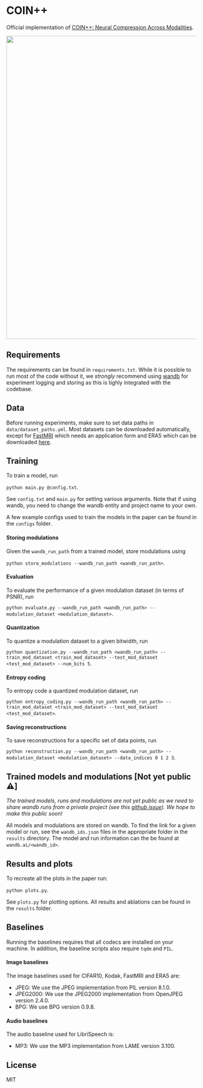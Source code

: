 # COIN++

Official implementation of [COIN++: Neural Compression Across Modalities](https://arxiv.org/abs/2201.12904).

<img src="https://github.com/EmilienDupont/coinpp/raw/main/imgs/fig1.png" width="800">

## Requirements

The requirements can be found in `requirements.txt`. While it is possible to run most of the code without it, we *strongly* recommend using [wandb](https://wandb.ai/) for experiment logging and storing as this is tighly integrated with the codebase.

## Data

Before running experiments, make sure to set data paths in `data/dataset_paths.yml`. Most datasets can be downloaded automatically, except for [FastMRI](https://fastmri.org/) which needs an application form and ERA5 which can be downloaded [here](https://github.com/EmilienDupont/neural-function-distributions#downloading-datasets).

## Training

To train a model, run

```python main.py @config.txt```.

See `config.txt` and `main.py` for setting various arguments. Note that if using wandb, you need to change the wandb entity and project name to your own.

A few example configs used to train the models in the paper can be found in the `configs` folder.

#### Storing modulations

Given the `wandb_run_path` from a trained model, store modulations using

```python store_modulations --wandb_run_path <wandb_run_path>```.

#### Evaluation

To evaluate the performance of a given modulation dataset (in terms of PSNR), run

```python evaluate.py --wandb_run_path <wandb_run_path> --modulation_dataset <modulation_dataset>```.

#### Quantization

To quantize a modulation dataset to a given bitwidth, run

```python quantization.py --wandb_run_path <wandb_run_path> --train_mod_dataset <train_mod_dataset> --test_mod_dataset <test_mod_dataset> --num_bits 5```.

#### Entropy coding

To entropy code a quantized modulation dataset, run

```python entropy_coding.py --wandb_run_path <wandb_run_path> --train_mod_dataset <train_mod_dataset> --test_mod_dataset <test_mod_dataset>```.

#### Saving reconstructions

To save reconstructions for a specific set of data points, run

```python reconstruction.py --wandb_run_path <wandb_run_path> --modulation_dataset <modulation_dataset> --data_indices 0 1 2 3```.

## Trained models and modulations [Not yet public ⚠️]

_The trained models, runs and modulations are not yet public as we need to share wandb runs from a private project (see this [github issue](https://github.com/wandb/client/issues/3764)). We hope to make this public soon!_

All models and modulations are stored on wandb. To find the link for a given model or run, see the `wandb_ids.json` files in the appropriate folder in the `results` directory. The model and run information can the be found at `wandb.ai/<wandb_id>`.

## Results and plots

To recreate all the plots in the paper run:

```python plots.py```.

See `plots.py` for plotting options. All results and ablations can be found in the `results` folder.

## Baselines

Running the baselines requires that all codecs are installed on your machine. In addition, the baseline scripts also require `tqdm` and `PIL`.

#### Image baselines

The image baselines used for CIFAR10, Kodak, FastMRI and ERA5 are:
- JPEG: We use the JPEG implementation from PIL version 8.1.0.
- JPEG2000: We use the JPEG2000 implementation from OpenJPEG version 2.4.0.
- BPG: We use BPG version 0.9.8.

#### Audio baselines

The audio baseline used for LibriSpeech is:
- MP3: We use the MP3 implementation from LAME version 3.100.

## License

MIT